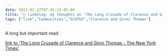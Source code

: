 ```yaml
---
date: 2022-02-22T07:42:23-05:00
title: "🔗 linkblog: my thoughts on 'The Long Crusade of Clarence and Ginni Thomas - The New York Times'"
tags: ["link","Communities","SCOTUS","Clarence and Ginni Thomas"]
---
```

A long but important read.
 
[link to 'The Long Crusade of Clarence and Ginni Thomas - The New York Times'](https://www.nytimes.com/2022/02/22/magazine/clarence-ginni-thomas.html)
